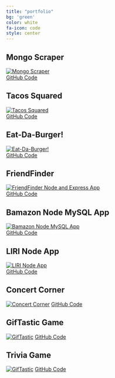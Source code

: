 ```yaml
---
title: "portfolio"
bg: 'green'
color: white
fa-icon: code
style: center
---
```


<h2>Mongo Scraper</h2>

<a href="https://mighty-beyond-14460.herokuapp.com/" rel="Mongo Scraper">![Mongo Scraper](https://i.imgur.com/lrBXZWj.png) </a>
<br>
[GitHub Code](https://github.com/mrhopkins/mongoscraper)

<h2>Tacos Squared</h2>

<a href="https://tacos-squared.herokuapp.com/" rel="Tacos Squared">![Tacos Squared](https://i.imgur.com/fBYZS5o.png)</a>
<br>
[GitHub Code](https://github.com/danieldouglas23/Project-2)

<h2>Eat-Da-Burger!</h2>

<a href="https://enigmatic-badlands-96539.herokuapp.com/" rel="Eat-Da-Burger!">![Eat-Da-Burger!](https://i.imgur.com/TQJFwGB.png)</a>
<br>
[GitHub Code](https://github.com/mrhopkins/burger)

<h2>FriendFinder</h2>

<a href="https://afternoon-brushlands-45704.herokuapp.com/" rel="FriendFinder Node and Express App">![FriendFinder Node and Express App](https://i.imgur.com/ZL4CzeX.png)</a>
<br>
[GitHub Code](https://github.com/mrhopkins/FriendFinder)

<h2>Bamazon Node MySQL App</h2>

<a href="https://github.com/mrhopkins/bamazon-node-mysql/" rel="Bamazon Node MySQL App">![Bamazon Node MySQL App](https://i.imgur.com/UIXkKYI.gif)</a>
<br>
[GitHub Code](https://github.com/mrhopkins/bamazon-node-mysql)

<h2>LIRI Node App</h2>

<a href="https://github.com/mrhopkins/liri-node-app/" rel="LIRI Node App">![LIRI Node App](https://i.imgur.com/VkJlO4o.gif)</a>
<br>
[GitHub Code](https://github.com/mrhopkins/liri-node-app)

<h2>Concert Corner</h2>

<a href="https://jlcampbell16.github.io/TeamAPI/" rel="Concert Corner">![Concert Corner](https://i.imgur.com/niyQeHr.png)</a>
[GitHub Code](https://github.com/Jlcampbell16/TeamAPI)

<h2>GifTastic Game</h2>

<a href="https://mrhopkins.github.io/GifTastic/" rel="GifTastic">![GifTastic](https://i.imgur.com/NkmnmAE.png)</a>
[GitHub Code](https://github.com/mrhopkins/GifTastic)

<h2>Trivia Game</h2>

<a href="https://mrhopkins.github.io/TriviaGame/" rel="Trivia Game">![GifTastic](https://i.imgur.com/jKc1O2k.png)</a>
[GitHub Code](https://github.com/mrhopkins/TriviaGame)
